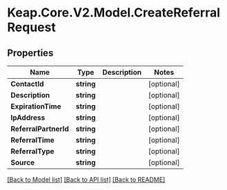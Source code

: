 # Keap.Core.V2.Model.CreateReferralRequest

## Properties

Name | Type | Description | Notes
------------ | ------------- | ------------- | -------------
**ContactId** | **string** |  | [optional] 
**Description** | **string** |  | [optional] 
**ExpirationTime** | **string** |  | [optional] 
**IpAddress** | **string** |  | [optional] 
**ReferralPartnerId** | **string** |  | [optional] 
**ReferralTime** | **string** |  | [optional] 
**ReferralType** | **string** |  | [optional] 
**Source** | **string** |  | [optional] 

[[Back to Model list]](../README.md#documentation-for-models) [[Back to API list]](../README.md#documentation-for-api-endpoints) [[Back to README]](../README.md)

